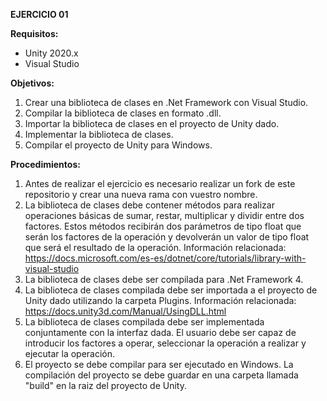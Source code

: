 **EJERCICIO 01**

**Requisitos:**
- Unity 2020.x
- Visual Studio

**Objetivos:**
1. Crear una biblioteca de clases en .Net Framework con Visual Studio.
2. Compilar la biblioteca de clases en formato .dll.
3. Importar la biblioteca de clases en el proyecto de Unity dado.
4. Implementar la biblioteca de clases.
5. Compilar el proyecto de Unity para Windows.

**Procedimientos:**
1. Antes de realizar el ejercicio es necesario realizar un fork de este repositorio y crear una nueva rama con vuestro nombre.
2. La biblioteca de clases debe contener métodos para realizar operaciones básicas de sumar, restar, multiplicar y dividir entre dos factores. Estos métodos recibirán dos parámetros de tipo float que serán los factores de la operación y devolverán un valor de tipo float que será el resultado de la operación. Información relacionada: https://docs.microsoft.com/es-es/dotnet/core/tutorials/library-with-visual-studio
3. La biblioteca de clases debe ser compilada para .Net Framework 4.
4. La biblioteca de clases compilada debe ser importada a el proyecto de Unity dado utilizando la carpeta Plugins. Información relacionada: https://docs.unity3d.com/Manual/UsingDLL.html
5. La biblioteca de clases compilada debe ser implementada conjuntamente con la interfaz dada. El usuario debe ser capaz de introducir los factores a operar, seleccionar la operación a realizar y ejecutar la operación.
6. El proyecto se debe compilar para ser ejecutado en Windows. La compilación del proyecto se debe guardar en una carpeta llamada "build" en la raiz del proyecto de Unity.

